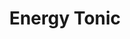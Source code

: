 ---
templateKey: blog-post
featuredpost: false
featuredimage: /assets/Energy_Tonic.png
title: Energy Tonic
description: Special Items
testfield: 698
---